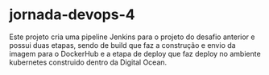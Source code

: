 # jornada-devops-4
Este projeto cria uma pipeline Jenkins para o projeto do desafio anterior e possui duas etapas, sendo de build que faz a construção e envio da imagem para o DockerHub e a etapa de deploy que faz deploy no ambiente kubernetes construido dentro da Digital Ocean.